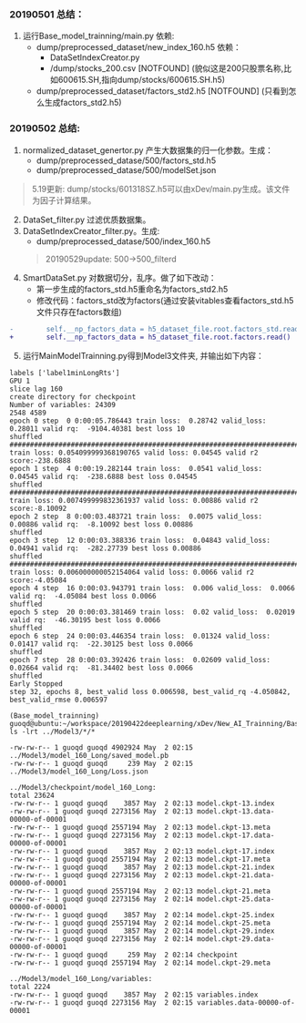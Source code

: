 ### 20190501 总结：
1. 运行Base_model_trainning/main.py 依赖:
    *  dump/preprocessed_dataset/new_index_160.h5 依赖：
        - DataSetIndexCreator.py
        - /dump/stocks_200.csv [NOTFOUND] (貌似这是200只股票名称,比如600615.SH,指向dump/stocks/600615.SH.h5)
    *  dump/preprocessed_dataset/factors_std2.h5 [NOTFOUND] (只看到怎么生成factors_std2.h5)

### 20190502 总结:
1. normalized_dataset_genertor.py 产生大数据集的归一化参数。生成：
    * dump/preprocessed_datase/500/factors_std.h5
    * dump/preprocessed_datase/500/modelSet.json
 
 > 5.19更新: dump/stocks/601318SZ.h5可以由xDev/main.py生成。该文件为因子计算结果。
 
2. DataSet_filter.py 过滤优质数据集。
3. DataSetIndexCreator_filter.py。生成:
    * dump/preprocessed_datase/500/index_160.h5
    > 20190529update: 500->500_filterd
4. SmartDataSet.py 对数据切分，乱序。做了如下改动：
    * 第一步生成的factors_std.h5重命名为factors_std2.h5
    * 修改代码：factors_std改为factors(通过安装vitables查看factors_std.h5文件只存在factors数组)

```diff
-        self.__np_factors_data = h5_dataset_file.root.factors_std.read() 
+        self.__np_factors_data = h5_dataset_file.root.factors.read() 
```

5. 运行MainModelTrainning.py得到Model3文件夹, 并输出如下内容：

```
labels ['label1minLongRts']
GPU 1
slice lag 160
create directory for checkpoint
Number of variables: 24309
2548 4589
epoch 0 step  0 0:00:05.786443 train loss:  0.28742 valid_loss:  0.28011 valid rq:  -9104.40381 best loss 10
shuffled
####################################################################################
train loss: 0.054099999368190765 valid loss: 0.04545 valid r2 score:-238.6888
epoch 1 step  4 0:00:19.282144 train loss:  0.0541 valid_loss:  0.04545 valid rq:  -238.6888 best loss 0.04545
shuffled
####################################################################################
train loss: 0.007499999832361937 valid loss: 0.00886 valid r2 score:-8.10092
epoch 2 step  8 0:00:03.483721 train loss:  0.0075 valid_loss:  0.00886 valid rq:  -8.10092 best loss 0.00886
shuffled
epoch 3 step  12 0:00:03.388336 train loss:  0.04843 valid_loss:  0.04941 valid rq:  -282.27739 best loss 0.00886
shuffled
####################################################################################
train loss: 0.006000000052154064 valid loss: 0.0066 valid r2 score:-4.05084
epoch 4 step  16 0:00:03.943791 train loss:  0.006 valid_loss:  0.0066 valid rq:  -4.05084 best loss 0.0066
shuffled
epoch 5 step  20 0:00:03.381469 train loss:  0.02 valid_loss:  0.02019 valid rq:  -46.30195 best loss 0.0066
shuffled
epoch 6 step  24 0:00:03.446354 train loss:  0.01324 valid_loss:  0.01417 valid rq:  -22.30125 best loss 0.0066
shuffled
epoch 7 step  28 0:00:03.392426 train loss:  0.02609 valid_loss:  0.02664 valid rq:  -81.34402 best loss 0.0066
shuffled
Early Stopped
step 32, epochs 8, best_valid loss 0.006598, best_valid_rq -4.050842, best_valid_rmse 0.006597
```

```
(Base_model_trainning) guoqd@ubuntu:~/workspace/20190422deeplearning/xDev/New_AI_Trainning/Base_model_trainning$ ls -lrt ../Model3/*/*

-rw-rw-r-- 1 guoqd guoqd 4902924 May  2 02:15 ../Model3/model_160_Long/saved_model.pb
-rw-rw-r-- 1 guoqd guoqd     239 May  2 02:15 ../Model3/model_160_Long/Loss.json

../Model3/checkpoint/model_160_Long:
total 23624
-rw-rw-r-- 1 guoqd guoqd    3857 May  2 02:13 model.ckpt-13.index
-rw-rw-r-- 1 guoqd guoqd 2273156 May  2 02:13 model.ckpt-13.data-00000-of-00001
-rw-rw-r-- 1 guoqd guoqd 2557194 May  2 02:13 model.ckpt-13.meta
-rw-rw-r-- 1 guoqd guoqd 2273156 May  2 02:13 model.ckpt-17.data-00000-of-00001
-rw-rw-r-- 1 guoqd guoqd    3857 May  2 02:13 model.ckpt-17.index
-rw-rw-r-- 1 guoqd guoqd 2557194 May  2 02:13 model.ckpt-17.meta
-rw-rw-r-- 1 guoqd guoqd    3857 May  2 02:13 model.ckpt-21.index
-rw-rw-r-- 1 guoqd guoqd 2273156 May  2 02:13 model.ckpt-21.data-00000-of-00001
-rw-rw-r-- 1 guoqd guoqd 2557194 May  2 02:13 model.ckpt-21.meta
-rw-rw-r-- 1 guoqd guoqd 2273156 May  2 02:14 model.ckpt-25.data-00000-of-00001
-rw-rw-r-- 1 guoqd guoqd    3857 May  2 02:14 model.ckpt-25.index
-rw-rw-r-- 1 guoqd guoqd 2557194 May  2 02:14 model.ckpt-25.meta
-rw-rw-r-- 1 guoqd guoqd    3857 May  2 02:14 model.ckpt-29.index
-rw-rw-r-- 1 guoqd guoqd 2273156 May  2 02:14 model.ckpt-29.data-00000-of-00001
-rw-rw-r-- 1 guoqd guoqd     259 May  2 02:14 checkpoint
-rw-rw-r-- 1 guoqd guoqd 2557194 May  2 02:14 model.ckpt-29.meta

../Model3/model_160_Long/variables:
total 2224
-rw-rw-r-- 1 guoqd guoqd    3857 May  2 02:15 variables.index
-rw-rw-r-- 1 guoqd guoqd 2273156 May  2 02:15 variables.data-00000-of-00001
```

